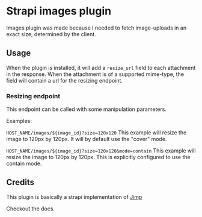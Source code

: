 # Strapi images plugin

Images plugin was made because I needed to fetch image-uploads in an exact size, determined by the client.

## Usage

When the plugin is installed, it will add a `resize_url` field to each attachment in the response. When the attachment is of a supported mime-type, the field will contain a url for the resizing endpoint.

### Resizing endpoint

This endpoint can be called with some manipulation parameters.

Examples:

```HOST_NAME/images/${image_id}?size=120x120```
This example will resize the image to 120px by 120px. It will by default use the "cover" mode.

```HOST_NAME/images/${image_id}?size=120x120&mode=contain```
This example will resize the image to 120px by 120px. This is explicitly configured to use the contain mode.

## Credits

This plugin is basically a strapi implementation of [Jimp](https://github.com/oliver-moran/jimp)

Checkout the docs.